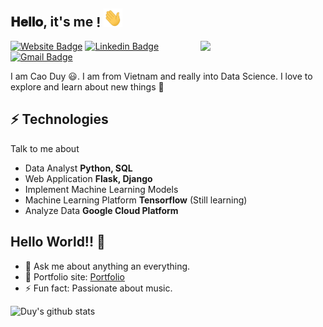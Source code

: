 <h2> 𝐇𝐞𝐥𝐥𝐨, it's me <DATA ANALYST/>! <img src="https://raw.githubusercontent.com/ABSphreak/ABSphreak/master/gifs/Hi.gif" width="30px"></h2>

<img align='right' src='https://user-images.githubusercontent.com/5713670/87202985-820dcb80-c2b6-11ea-9f56-7ec461c497c3.gif' width='200"'>

[![Website Badge](https://img.shields.io/badge/-@vonguyencaoduy-1ca0f1?style=flat-square&labelColor=1ca0f1&logo=Heroku&logoColor=white&link=https://vo-nguyen-cao-duy.herokuapp.com/)](https://vo-nguyen-cao-duy.herokuapp.com/) 
[![Linkedin Badge](https://img.shields.io/badge/-caoduy-blue?style=flat-square&logo=Linkedin&logoColor=white&link=https://www.linkedin.com/in/cao-duy-065a86189/)](https://www.linkedin.com/in/cao-duy-065a86189/) 
[![Gmail Badge](https://img.shields.io/badge/-vncduy@gmail.com-c14438?style=flat-square&logo=Gmail&logoColor=white&link=mailto:vncduy@gmail.com)](mailto:vncduy@gmail.com)

I am Cao Duy 😃. I am from Vietnam and really into Data Science. I love to explore and learn about new things 🏫
## ⚡ Technologies
Talk to me about
- Data Analyst **Python, SQL**
- Web Application **Flask, Django**
- Implement Machine Learning Models
- Machine Learning Platform **Tensorflow** (Still learning)
- Analyze Data **Google Cloud Platform**
## Hello World!! 🤔
- 💬 Ask me about anything an everything.
- 🎯 Portfolio site: [Portfolio](https://vo-nguyen-cao-duy.herokuapp.com/)
- ⚡ Fun fact: Passionate about music.

![Duy's github stats](https://github-readme-stats.vercel.app/api?username=tks1998&hide=["issues"]&show_icons=true&theme=radical)

